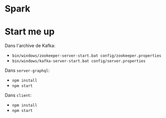 Spark
==========

# Start me up
Dans l'archive de Kafka:
- `bin/windows/zookeeper-server-start.bat config/zookeeper.properties`
- `bin/windows/kafka-server-start.bat config/server.properties`

Dans `server-graphql`:
- `npm install`
- `npm start`

Dans `client`:
- `npm install`
- `npm start`
